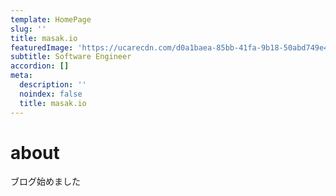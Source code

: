 ```yaml
---
template: HomePage
slug: ''
title: masak.io
featuredImage: 'https://ucarecdn.com/d0a1baea-85bb-41fa-9b18-50abd749e4d4/'
subtitle: Software Engineer
accordion: []
meta:
  description: ''
  noindex: false
  title: masak.io
---
```


# about
ブログ始めました
